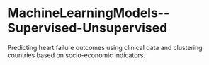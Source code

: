 # MachineLearningModels--Supervised-Unsupervised
Predicting heart failure outcomes using clinical data and clustering countries based on socio-economic indicators.
